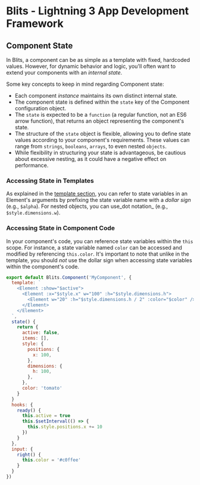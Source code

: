 # Blits - Lightning 3 App Development Framework

## Component State

In Blits, a component can be as simple as a template with fixed, hardcoded values. However, for dynamic behavior and logic, you'll often want to extend your components with an _internal state_.

Some key concepts to keep in mind regarding Component state:

- Each component _instance_ maintains its own distinct internal state.
- The component state is defined within the `state` key of the Component configuration object.
- The `state` is expected to be a `function` (a regular function, not an ES6 arrow function), that returns an object representing the component's state.
- The structure of the `state` object is flexible, allowing you to define state values according to your component's requirements. These values can range from `strings`, `booleans`, `arrays`, to even nested `objects`.
- While flexibility in structuring your state is advantageous, be cautious about excessive nesting, as it could have a negative effect on performance.

### Accessing State in Templates

As explained in the [template section](./template_syntax.md), you can refer to state variables in an Element's arguments by prefixing the state variable name with a _dollar sign_ (e.g., `$alpha`). For nested objects, you can use_dot notation_ (e.g., `$style.dimensions.w`).

### Accessing State in Component Code

In your component's code, you can reference state variables within the `this` scope. For instance, a state variable named `color` can be accessed and modified by referencing `this.color`. It's important to note that unlike in the template, you should _not_ use the dollar sign when accessing state variables within the component's code.

```js
export default Blits.Component('MyComponent', {
  template: `
    <Element :show="$active">
      <Element :x="$style.x" w="100" :h="$style.dimensions.h">
        <Element w="20" :h="$style.dimensions.h / 2" :color="$color" />
      </Element>
    </Element>
  `,
  state() {
    return {
      active: false,
      items: [],
      style: {
        positions: {
          x: 100,
        },
        dimensions: {
          h: 100,
        },
      },
      color: 'tomato'
    }
  }
  hooks: {
    ready() {
      this.active = true
      this.$setInterval(() => {
        this.style.positions.x += 10
      })
    }
  },
  input: {
    right() {
      this.color = '#c0ffee'
    }
  }
})
```
